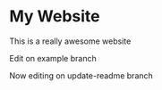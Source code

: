 # My Website	

This is a really awesome website

Edit on example branch

Now editing on update-readme branch
